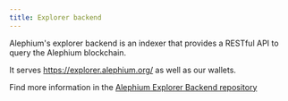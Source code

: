```yaml
---
title: Explorer backend
---
```


Alephium's explorer backend is an indexer that provides a RESTful API to query the Alephium blockchain.

It serves https://explorer.alephium.org/ as well as our wallets.

Find more information in the [Alephium Explorer Backend repository](https://github.com/alephium/explorer-backend/)
